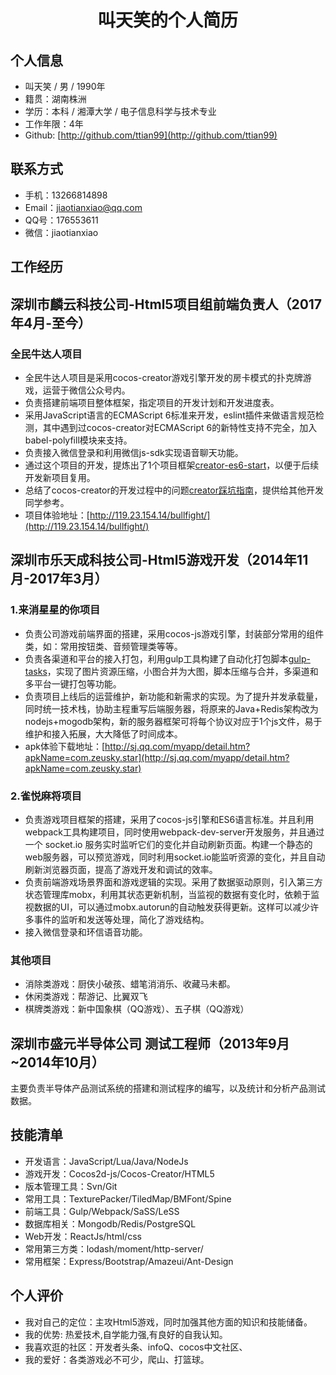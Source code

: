 # <center>叫天笑的个人简历</center>
## **个人信息**
-  叫天笑 / 男 / 1990年
- 籍贯：湖南株洲
- 学历：本科 / 湘潭大学 / 电子信息科学与技术专业 
- 工作年限：4年
- Github: [http://github.com/ttian99](http://github.com/ttian99)
## **联系方式**
- 手机：13266814898
- Email：jiaotianxiao@qq.com
- QQ号：176553611
- 微信：jiaotianxiao
## **工作经历**
## **深圳市麟云科技公司-Html5项目组前端负责人（2017年4月-至今）**
### **全民牛达人项目**
- 全民牛达人项目是采用cocos-creator游戏引擎开发的房卡模式的扑克牌游戏，运营于微信公众号内。
- 负责搭建前端项目整体框架，指定项目的开发计划和开发进度表。
- 采用JavaScript语言的ECMAScript 6标准来开发，eslint插件来做语言规范检测，其中遇到过cocos-creator对ECMAScript 6的新特性支持不完全，加入babel-polyfill模块来支持。
- 负责接入微信登录和利用微信js-sdk实现语音聊天功能。
- 通过这个项目的开发，提炼出了1个项目框架[creator-es6-start](https://github.com/ttian99/creator-es6-start)，以便于后续开发新项目复用。
- 总结了cocos-creator的开发过程中的问题[creator踩坑指南](http://note.youdao.com/noteshare?id=3a17108027fab5826ea3f511d13cca79)，提供给其他开发同学参考。
- 项目体验地址：[http://119.23.154.14/bullfight/](http://119.23.154.14/bullfight/)
## **深圳市乐天成科技公司-Html5游戏开发（2014年11月-2017年3月）**
### **1.来消星星的你项目**
- 负责公司游戏前端界面的搭建，采用cocos-js游戏引擎，封装部分常用的组件类，如：常用按钮类、音频管理类等等。
- 负责各渠道和平台的接入打包，利用gulp工具构建了自动化打包脚本[gulp-tasks](https://github.com/ttian99/gulp-tasks)，实现了图片资源压缩，小图合并为大图，脚本压缩与合并，多渠道和多平台一键打包等功能。
- 负责项目上线后的运营维护，新功能和新需求的实现。为了提升并发承载量，同时统一技术栈，协助主程重写后端服务器，将原来的Java+Redis架构改为nodejs+mogodb架构，新的服务器框架可将每个协议对应于1个js文件，易于维护和接入拓展，大大降低了时间成本。
- apk体验下载地址：[http://sj.qq.com/myapp/detail.htm?apkName=com.zeusky.star](http://sj.qq.com/myapp/detail.htm?apkName=com.zeusky.star)
### **2.雀悦麻将项目**
- 负责游戏项目框架的搭建，采用了cocos-js引擎和ES6语言标准。并且利用webpack工具构建项目，同时使用webpack-dev-server开发服务，并且通过一个 socket.io 服务实时监听它们的变化并自动刷新页面。构建一个静态的web服务器，可以预览游戏，同时利用socket.io能监听资源的变化，并且自动刷新浏览器页面，提高了游戏开发和调试的效率。
- 负责前端游戏场景界面和游戏逻辑的实现。采用了数据驱动原则，引入第三方状态管理库mobx，利用其状态更新机制，当监视的数据有变化时，依赖于监视数据的UI，可以通过mobx.autorun的自动触发获得更新。这样可以减少许多事件的监听和发送等处理，简化了游戏结构。
- 接入微信登录和环信语音功能。
### **其他项目**
- 消除类游戏：厨侠小破孩、蜡笔消消乐、收藏马未都。
- 休闲类游戏：帮游记、比翼双飞
- 棋牌类游戏：新中国象棋（QQ游戏）、五子棋（QQ游戏）
## **深圳市盛元半导体公司 测试工程师（2013年9月~2014年10月）**
主要负责半导体产品测试系统的搭建和测试程序的编写，以及统计和分析产品测试数据。

## **技能清单**
- 开发语言：JavaScript/Lua/Java/NodeJs
- 游戏开发：Cocos2d-js/Cocos-Creator/HTML5
- 版本管理工具：Svn/Git
- 常用工具：TexturePacker/TiledMap/BMFont/Spine
- 前端工具：Gulp/Webpack/SaSS/LeSS
- 数据库相关：Mongodb/Redis/PostgreSQL
- Web开发：ReactJs/html/css
- 常用第三方类：lodash/moment/http-server/
- 常用框架：Express/Bootstrap/Amazeui/Ant-Design

## **个人评价**
- 我对自己的定位：主攻Html5游戏，同时加强其他方面的知识和技能储备。
- 我的优势: 热爱技术,自学能力强,有良好的自我认知。
- 我喜欢逛的社区：开发者头条、infoQ、cocos中文社区、
- 我的爱好：各类游戏必不可少，爬山、打篮球。



      